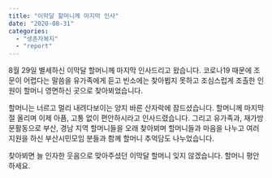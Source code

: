 ```yaml
---
title: "이막달 할머니께 마지막 인사"
date: "2020-08-31"
categories: 
  - "생존자복지"
  - "report"
---
```


8월 29일 별세하신 이막달 할머니께 마지막 인사드리고 왔습니다. 코로나19 때문에 조문이 어렵다는 말씀을 유가족에게 듣고 빈소에는 찾아뵙지 못하고 조심스럽게 조촐한 인원이 할머니 영면하신 곳으로 찾아뵈었습니다.

할머니는 너르고 멀리 내려다보이는 양지 바른 산자락에 잠드셨습니다. 할머니께 마지막 절 올리며 이제 아픔, 고통 없이 편안하시라고 인사드렸습니다. 그리고 유가족과, 재가방문활동으로 부산, 경남 지역 할머니들을 오래 찾아뵈며 할머니들과 마음을 나누고 여러 지원을 하신 부산시민모임 분들과 함께 할머니 추억담도 나누었습니다.

찾아뵈면 늘 인자한 웃음으로 맞아주셨던 이막달 할머니 잊지 않겠습니다. 할머니 평안하세요.

